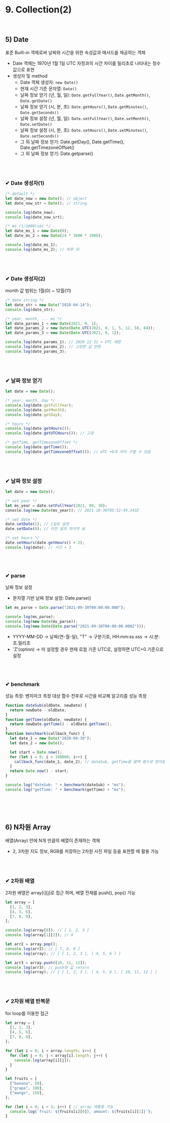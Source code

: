<br>

# 9. Collection(2)
<br>

## 5) Date
표준 Built-in 객체로써 날짜와 시간을 위한 속성값과 메서드를 제공하는 객체

- Date 객체는 1970년 1월 1일 UTC 자정과의 시간 차이를 밀리초로 나타내는 정수 값으로 표현
- 생성자 및 method
  - Date 객체 생성자: ```new Date()```
  - 현재 시간 기준 문자열: ```Date()```
  - 날짜 정보 얻기 (년, 월, 일): ```Date.getFullYear()```, ```Date.getMonth()```, ```Date.getDate()```
  - 날짜 정보 얻기 (시, 분, 초): ```Date.getHours()```, ```Date.getMinutes()```, ```Date.getSeconds()```
  - 날짜 정보 설정 (년, 월, 일): ```Date.setFullYear()```, ```Date.setMonth()```, ```Date.setDate()```
  - 날짜 정보 설정 (시, 분, 초): ```Date.setHours()```, ```Date.setMinutes()```, ```Date.setSeconds()```
  - 그 외 날짜 정보 얻기: Date.getDay(), Date.getTime(), Date.getTimezoneOffset()
  - 그 외 날짜 정보 얻기: Date.getparse()

<br>
<br>

### ✔ Date 생성자(1)
```js
/* default */
let date_now = new Date(); // object
let date_now_str = Date(); // string

console.log(date_now); 
console.log(date_now_srt); 

/* ms (1/1000)sec */
let date_ms_1 = new Date(0);
let date_ms_2 = new Date(24 * 3600 * 1000);

console.log(date_ms_1);
console.log(date_ms_2); // 하루 뒤
```
<br>
<br>

### ✔ Date 생성자(2)
month 값 범위는 1월(0) ~ 12월(11)
```js
/* date string */
let date_str = new Date("2020-04-14");
console.log(date_str);

/* year, month, ... ms */
let date_params_1 = new Date(2021, 0, 1);
let date_params_2 = new Date(Date.UTC(2021, 0, 1, 5, 12, 58, 84));
let date_params_3 = new Date(Date.UTC(2021, 0, 1));

console.log(date_params_1); // 2020 12 31 > UTC 때문
console.log(date_params_2); // 고정한 값 반환
console.log(date_params_3);
```
<br>
<br>

### ✔ 날짜 정보 얻기
```js
let date = new Date();

/* year, month, day */
console.log(date.getFullYear);
console.log(date.getMonth);
console.log(date.getDay);

/* hours */
console.log(date.getHours());
console.log(date.getUTCHours()); // 고정

/* getTime, getTimezoneOffset */
console.log(date.getTime());
console.log(date.getTimezoneOffset()); // UTC +0과 차이 구할 수 있음
```
<br>
<br>

### ✔ 날짜 정보 설정
```js
let date = new Date();

/* set year */
let ms_year = date.setFullYear(2021, 09, 30);
conosle.log(new Date(ms_year)); // 2021-10-30T05:52:49.343Z

/* set date */
date.setDate(1); // 1일로 설정
date.setDate(0); // 이전 달의 마지막 날

/* set hours */
date.setHours(date.getHours() + 2);
console.log(date); // 시간 + 2
```
<br>
<br>

### ✔ parse
날짜 정보 설정
- 문자열 기반 날짜 정보 설정: Date.parse()
```js
let ms_parse = Date.parse("2021-09-30T00:00:00.000");

console.log(ms_parse);
console.log(new Date(ms_parse));
console.log(new Date(Date.parse("2021-09-30T00:00:00.000Z")));
```
  - YYYY-MM-DD -> 날짜(연-월-일), "T" -> 구분기호, HH:mm:ss.sss -> 시:분:초.밀리초
  - 'Z'(option) -> 미 설정할 경우 현재 로컬 기준 UTC로, 설정하면 UTC+0 기준으로 설정

<br>
<br>

### ✔ benchmark
성능 측정: 벤치마크 측정 대상 함수 전후로 시간을 비교해 알고리즘 성능 측정
```js
function dateSub(oldDate, newDate) {
  return newDate - oldDate;
}
function getTime(oldDate, newDate) {
  return newDate.getTime() - oldDate.getTime();
}
function benchmark(callback_func) {
  let date_1 = new Date("2020-09-30");
  let date_2 = new Date();

  let start = Date.now();
  for (let i = 0; i < 100000; i++) {
    callback_func(date_1, date_2); // dateSub, getTime을 콜백 함수로 받아옴
  }
  return Date.now() - start;
}

console.log("dateSub: " + benchmark(dateSub) + "ms");
console.log("getTime: " + benchmark(getTime) + "ms");
```
<br>
<br>
<br>

## 6) N차원 Array
배열(Array) 안에 N개 만큼의 배열이 존재하는 객체

- 2, 3차원 지도 정보, RGB를 저장하는 2차원 사진 파일 등을 표현할 때 활용 가능

<br>
<br>

### ✔ 2차원 배열
2차원 배열은 array[i][j]로 접근 하며, 배열 전체를 push(), pop() 가능
```js
let array = [
  [1, 2, 3],
  [4, 5, 6],
  [7, 8, 9],
];

console.log(array[0]); // [ 1, 2, 3 ]
console.log(array[1][2]); // 6

let arr2 = array.pop();
console.log(arr2); // [ 7, 8, 9 ]
console.log(array); // [ [ 1, 2, 3 ], [ 4, 5, 6 ] ]

let arr3 = array.push([10, 11, 12]);
console.log(arr3); // push한 값 return
console.log(array); // [ [ 1, 2, 3 ], [ 4, 5, 6 ], [ 10, 11, 12 ] ]
```
<br>
<br>

### ✔ 2차원 배열 반복문
for loop를 이용한 접근
```js
let array = [
  [1, 2, 3],
  [4, 5, 6],
  [7, 8, 9],
];

for (let i = 0; i < array.length; i++) {
  for (let j = 0; j < array[i].length; j++) {
    console.log(array[i][j]);
  }
}

let fruits = [
  ["banana", 50],
  ["grape", 100],
  ["mango", 150],
];

for (let i = 0; i < 3; i++) { // array 재활용 가능
  console.log(`fruit: ${fruits[i][0]}, amount: ${fruits[i][1]}`);
}
```
